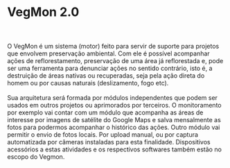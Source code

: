 <h1> VegMon 2.0</h1>
<br>
<br>
O VegMon é um sistema (motor) feito para servir de suporte para projetos que envolvem preservação ambiental. 
Com ele é possível acompanhar ações de reflorestamento, preservação de uma área já reflorestada e, pode ser 
uma ferramenta para denunciar ações no sentido contrário, isto é, a destruição de áreas nativas ou recuperadas, 
seja pela ação direta do homem ou por causas naturais (deslizamento, fogo etc).
<br>
<br>
Sua arquitetura será formada por módulos independentes que podem ser usados em outros projetos ou aprimorados por terceiros. 
O monitoramento por exemplo vai contar com um módulo que acompanha as áreas de interesse por imagens de satélite do Google 
Maps e salva mensalmente as fotos para podermos acompanhar o histórico das ações. Outro módulo vai permitir o envio de fotos 
locais. Por upload manual, ou por captura automatizada por câmeras instaladas para esta finalidade. Dispositivos acessórios a 
estas atividades e os respectivos softwares também estão no escopo do Vegmon.
